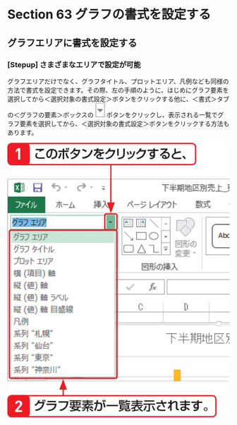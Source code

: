 # Section 63 グラフの書式を設定する

## グラフエリアに書式を設定する

### [Stepup] さまざまなエリアで設定が可能

グラフエリアだけでなく、グラフタイトル、プロットエリア、凡例なども同様の方法で書式を設定できます。その際、左の手順のように、はじめにグラフ要素を選択してから＜選択対象の書式設定＞ボタンをクリックする他に、＜書式＞タブの＜グラフの要素＞ボックスの ![](icon_down2.png) ボタンをクリックし、表示される一覧でグラフ要素を選択してから、＜選択対象の書式設定＞ボタンをクリックする方法もあります。

![stepup](006.png)
